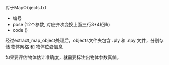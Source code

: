 
对于MapObjects.txt

- 编号
- pose (12个参数, 对应齐次变换上面三行3*4矩阵)
- code ()

经过extract_map_object处理后，objects文件夹包含 <id>.ply 和 <id>.npy 文件，分别存储 物体网格 和 物体位姿信息

如果要评估物体估计准确度，就需要标注出物体参数真值，